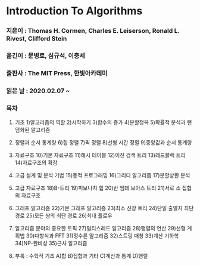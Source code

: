 # Introduction To Algorithms
### 지은이 : Thomas H. Cormen, Charles E. Leiserson, Ronald L. Rivest, Clifford Stein
### 옮긴이 : 문병로, 심규석, 이충세
### 출판사 : The MIT Press, 한빛아카데미
### 읽은 날 : 2020.02.07 ~

### 목차

1. 기초
1)알고리즘의 역할
2)시작하기
3)함수의 증가
4)분할정복
5)확률적 분석과 랜덤화된 알고리즘

2. 정렬과 순서 통계량
6)힙 정렬
7)퀵 정렬
8)선형 시간 정렬
9)중앙값과 순서 통계량

3. 자료구조
10)기본 자료구조
11)해시 테이블
12)이진 검색 트리
13)레드블랙 트리
14)자료구조의 확장

4. 고급 설계 및 분석 기법
15)동적 프로그래밍
16)그리디 알고리즘
17)분할상환 분석

5. 고급 자료구조
18)B-트리
19)피보나치 힙
20)반 엠데 보아스 트리
21)서로 소 집합의 자료구조

6. 그래프 알고리즘
22)기본 그래프 알고리즘
23)최소 신장 트리
24)단일 출발지 최단 경로
25)모든 쌍의 최단 경로
26)최대 플로우

7. 알고리즘 분야의 중요한 토픽
27)멀티스레드 알고리즘
28)행렬의 연산
29)선형 계획법
30)다항식과 FFT
31)정수론 알고리즘
32)스트링 매칭
33)계산 기하학
34)NP-완비성
35)근사 알고리즘

8. 부록 : 수학적 기초
A)합
B)집합과 기타
C)계산과 통계
D)행렬


